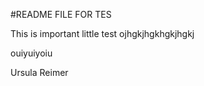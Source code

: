 #README FILE FOR TES

This is important little test
 ojhgkjhgkhgkjhgkj


 ouiyuiyoiu

 Ursula Reimer